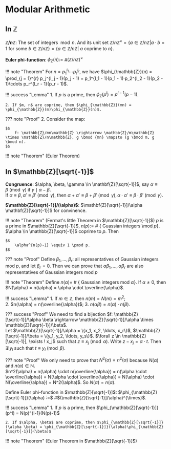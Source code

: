 # Modular Arithmetic

## In $\mathbb{Z}$ 

**$\mathbb{Z}/n\mathbb{Z}$**: The set of integers $\bmod n$. And its unit set $\mathbb{Z}/n\mathbb{Z}^{\times} = \{a \in \mathbb{Z}/n\mathbb{Z} | a·b = 1$  for some $b \in \mathbb{Z}/n\mathbb{Z}\} = \{a \in \mathbb{Z}/n\mathbb{Z} |$ $a$ coprime to $n\}$.

**Euler phi-function**: $\phi_{\mathbb{Z}}(n) :=$ #$(\mathbb{Z}/n\mathbb{Z})^{\times}$

!!! note "Theorem"
    For $n = p_1^{l_1}\cdots p_r^{l_r}$, we have 
    $\phi_{\mathbb{Z}}(n) = \prod_{j = 1}^{r} p_j^{l_j - 1}(p_j - 1) = p_1^{l_1 - 1}(p_1 - 1)·p_2^{l_2 - 1}(p_2 - 1)\cdots p_r^{l_r - 1}(p_r - 1)$. 

!!! success "Lemma"
    1. If $p$ is a prime, then $\phi_{\mathbb{Z}}(p^l) = p^{l - 1}(p - 1)$.

    2. If $m, n$ are coprime, then $\phi_{\mathbb{Z}}(mn) = \phi_{\mathbb{Z}}(m)\phi_{\mathbb{Z}}(n)$.

??? note "Proof"
    2. Consider the map:

    $$
        f: \mathbb{Z}/mn\mathbb{Z} \rightarrow \mathbb{Z}/m\mathbb{Z} \times \mathbb{Z}/n\mathbb{Z}, g \bmod {mn} \mapsto (g \bmod m, g \bmod n). 
    $$

!!! note "Theorem"
    (Euler Theorem)

## In $\mathbb{Z}[\sqrt{-1}]$

**Congruence**: $\alpha, \beta, \gamma \in \mathbf{Z}[\sqrt{-1}]$, say $\alpha \equiv \beta \pmod \gamma$ if $\gamma \mid \alpha - \beta$.  
If $\alpha \equiv \beta, \alpha' \equiv \beta' \pmod \gamma$, then $\alpha + \alpha' \equiv \beta + \beta' \pmod \gamma, \alpha · \alpha' \equiv \beta · \beta' \pmod \gamma$. 

**$\mathbb{Z}[\sqrt{-1}]/(\alpha)$**: $\mathbf{Z}[\sqrt{-1}]/\alpha \mathbf{Z}[\sqrt{-1}]$ for convinence.

!!! note "Theorem"
    (Fermat's little Theorem in $\mathbb{Z}[\sqrt{-1}]$) $p$ is a prime in $\mathbb{Z}[\sqrt{-1}]$, $n(p) :=$ # $\{$ Guassian integers \mod $p \}$. $\alpha \in \mathbb{Z}[\sqrt{-1}]$ coprime to $p$. Then 

    $$
        \alpha^{n(p)-1} \equiv 1 \pmod p.
    $$

??? note "Proof"
    Define $\beta_1, \ldots, \beta_r$: all representatives of Gaussian integers mod $p$, and let $\beta_r = 0$. Then we can prove that $\alpha \beta_1, \ldots, \alpha \beta_r$ are also representatives of Gaussian integers mod $p$

!!! note "Theorem"
    Define $n(\alpha) =$ # $\{$ Gaussian integers mod $\alpha \}$. If $\alpha \neq 0$, then $N(\alpha) = n(\alpha) = \alpha \cdot \overline{\alpha}$.

!!! success "Lemma"
    1. If $m \in \mathbb{Z}$, then $n(m) = N(m) = m^2$;  
    2. $n(\alpha) = n(\overline{\alpha})$;
    3. $n(\alpha \beta) = n(\alpha) \cdot n(\beta)$.

??? success "Proof"
    We need to find a bijection $f: \mathbb{Z}[\sqrt{-1}]/\alpha \beta \rightarrow \mathbb{Z}[\sqrt{-1}]/\alpha \times \mathbb{Z}[\sqrt{-1}]/\beta$.  
    Let $\mathbb{Z}[\sqrt{-1}]/\alpha = \{x_1, x_2, \ldots, x_r\}$, $\mathbb{Z}[\sqrt{-1}]/\beta = \{y_1, y_2, \ldots, y_s\}$. $\forall z \in \mathbb{Z}[\sqrt{-1}], \exists ! x_j$ such that $z \equiv x_j \pmod \alpha$. Write $z - x_j = \alpha \cdot t$. Then $\exists ! y_l$ such that $t \equiv y_l \pmod \beta$.

??? note "Proof"
    We only need to prove that $N^2(\alpha) = n^2(\alpha)$ because $N(\alpha)$ and $n(\alpha) \in \mathbb{N}$.  
    $n^2(\alpha) = n(\alpha) \cdot n(\overline{\alpha}) = n(\alpha \cdot \overline{\alpha}) = N(\alpha \cdot \overline{\alpha}) = N(\alpha) \cdot N(\overline{\alpha}) = N^2(\alpha)$. So $N(\alpha) = n(\alpha)$.

Define Euler phi-function in $\mathbb{Z}[\sqrt{-1}]$: $\phi_{\mathbb{Z}[\sqrt{-1}]}(\alpha) :=$ #$(\mathbb{Z}[\sqrt{-1}]/\alpha)^{\times}$.

!!! success "Lemma"
    1. If $p$ is a prime, then $\phi_{\mathbb{Z}[\sqrt{-1}]}(p^l) = N(p)^{l-1}(N(p)-1)$  
    
    2. If $\alpha, \beta$ are coprime, then $\phi_{\mathbb{Z}[\sqrt{-1}]}(\alpha \beta) = \phi_{\mathbb{Z}[\sqrt{-1}]}(\alpha)\phi_{\mathbb{Z}[\sqrt{-1}]}(\beta)$

!!! note "Theorem"
    (Euler Theorem in $\mathbb{Z}[\sqrt{-1}]$)